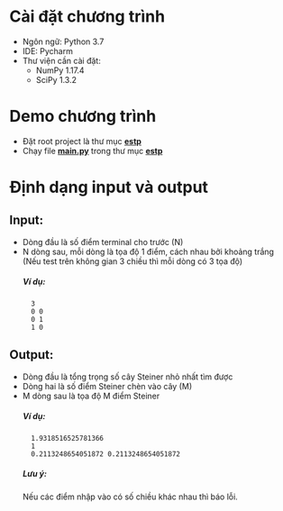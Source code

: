 # Cài đặt chương trình
- Ngôn ngữ: Python 3.7
- IDE: Pycharm
- Thư viện cần cài đặt:
    + NumPy 1.17.4
    + SciPy 1.3.2
# Demo chương trình
- Đặt root project là thư mục [**estp**](../estp)
- Chạy file [**main.py**](./main.py) trong thư mục [**estp**](../estp)
# Định dạng input và output
## Input:
- Dòng đầu là số điểm terminal cho trước (N)
- N dòng sau, mỗi dòng là tọa độ 1 điểm, cách nhau bởi khoảng trắng
(Nếu test trên không gian 3 chiều thì mỗi dòng có 3 tọa độ)
    ##### Ví dụ:
        3
        0 0
        0 1
        1 0
## Output:
- Dòng đầu là tổng trọng số cây Steiner nhỏ nhất tìm được
- Dòng hai là số điểm Steiner chèn vào cây (M)
- M dòng sau là tọa độ M điểm Steiner
    ##### Ví dụ:
        1.9318516525781366
        1
        0.2113248654051872 0.2113248654051872
    ##### Lưu ý:
    Nếu các điểm nhập vào có số chiều khác nhau thì báo lỗi.
